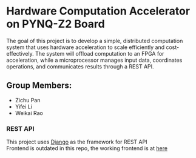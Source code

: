 # Hardware Computation Accelerator on PYNQ-Z2 Board
The goal of this project is to develop a simple, distributed computation system
that uses hardware acceleration to scale efficiently and cost-effectively. The system will
offload computation to an FPGA for acceleration, while a microprocessor manages input
data, coordinates operations, and communicates results through a REST API. 
## Group Members:
- Zichu Pan
- Yifei Li
- Weikai Rao
### REST API
This project uses [Django](https://www.djangoproject.com/) as the framework for REST API\
Frontend is outdated in this repo, the working frontend is at [here](https://github.com/KennyRao/Conv2dHardwareAccelerationDjango)
